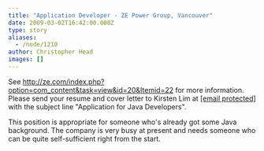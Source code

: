 ```yaml
---
title: "Application Developer - ZE Power Group, Vancouver"
date: 2009-03-02T16:42:00.000Z
type: story
aliases:
  - /node/1210
author: Christopher Head
images: []
---
```


<div class="field field-name-body field-type-text-with-summary field-label-hidden"><div class="field-items"><div class="field-item even"><p>See <a href="http://ze.com/index.php?option=com_content&amp;task=view&amp;id=20&amp;Itemid=22">http://ze.com/index.php?option=com_content&amp;task=view&amp;id=20&amp;Itemid=22</a> for more information.<br>
Please send your resume and cover letter to Kirsten Lim at <a href="/cdn-cgi/l/email-protection#543f3d262720313a142e317a373b39"><span class="__cf_email__" data-cfemail="264d4f5455524348665c430845494b">[email&#xA0;protected]</span></a> with the subject line &quot;Application for Java Developers&quot;. </p>
<p>This position is appropriate for someone who&apos;s already got some Java background. The company is very busy at present and needs someone who can be quite self-sufficient right from the start.</p>
</div></div></div>    <footer>
          </footer>
